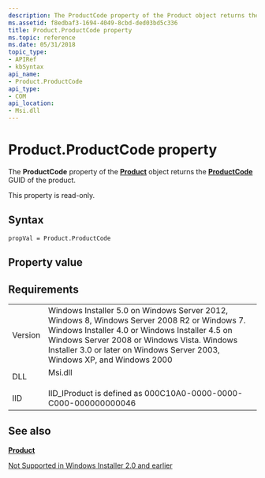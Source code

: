 ```yaml
---
description: The ProductCode property of the Product object returns the ProductCode GUID of the product.
ms.assetid: f8edbaf3-1694-4049-8cbd-ded03bd5c336
title: Product.ProductCode property
ms.topic: reference
ms.date: 05/31/2018
topic_type: 
- APIRef
- kbSyntax
api_name: 
- Product.ProductCode
api_type: 
- COM
api_location: 
- Msi.dll
---
```


# Product.ProductCode property

The **ProductCode** property of the [**Product**](product-object.md) object returns the [**ProductCode**](productcode.md) GUID of the product.

This property is read-only.

## Syntax


```JScript
propVal = Product.ProductCode
```



## Property value

## Requirements



|                    |                                                                                                                                                                                                                                                                                      |
|--------------------|--------------------------------------------------------------------------------------------------------------------------------------------------------------------------------------------------------------------------------------------------------------------------------------|
| Version<br/> | Windows Installer 5.0 on Windows Server 2012, Windows 8, Windows Server 2008 R2 or Windows 7. Windows Installer 4.0 or Windows Installer 4.5 on Windows Server 2008 or Windows Vista. Windows Installer 3.0 or later on Windows Server 2003, Windows XP, and Windows 2000<br/> |
| DLL<br/>     | <dl> <dt>Msi.dll</dt> </dl>                                                                                                                                                                                                   |
| IID<br/>     | IID\_IProduct is defined as 000C10A0-0000-0000-C000-000000000046<br/>                                                                                                                                                                                                          |



## See also

<dl> <dt>

[**Product**](product-object.md)
</dt> <dt>

[Not Supported in Windows Installer 2.0 and earlier](not-supported-in-windows-installer-version-2-0.md)
</dt> </dl>

 

 





